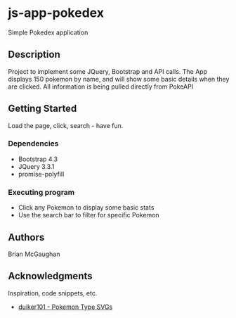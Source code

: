 # js-app-pokedex

Simple Pokedex application

## Description

Project to implement some JQuery, Bootstrap and API calls. The App displays 150 pokemon by name, and will show some basic details when they are clicked. All information is being pulled directly from PokeAPI

## Getting Started

Load the page, click, search - have fun.

### Dependencies

- Bootstrap 4.3
- JQuery 3.3.1
- promise-polyfill

### Executing program

- Click any Pokemon to display some basic stats
- Use the search bar to filter for specific Pokemon

## Authors

Brian McGaughan

## Acknowledgments

Inspiration, code snippets, etc.

- [duiker101 - Pokemon Type SVGs](https://github.com/duiker101/pokemon-type-svg-icons)
